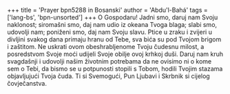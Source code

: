 +++
title = 'Prayer bpn5288 in Bosanski'
author = 'Abdu'l-Bahá'
tags = ['lang-bs', 'bpn-unsorted']
+++
O Gospodaru! Jadni smo, daruj nam Svoju naklonost; siromašni smo, daj nam udio iz okeana Tvoga blaga; slabi smo, udovolji nam; poniženi smo, daj nam Svoju slavu. Ptice u zraku i zvijeri u divljini svakog dana primaju hranu od Tebe, sva bića su pod Tvojom brigom i zaštitom.
Ne uskrati ovom obeshrabljenome Tvoju čudesnu milost, a posredstvom Svoje moći udijeli Svoje obilje ovoj krhkoj duši.
Daruj nam kruh svagdašnji i udovolji našim životnim potrebama da ne ovisimo ni o kome sem o Tebi, da bismo se u potpunosti stopili s Tobom, hodili Tvojim stazama objavljujući Tvoja čuda. Ti si Svemogući, Pun Ljubavi i Skrbnik si cijelog čovječanstva.
